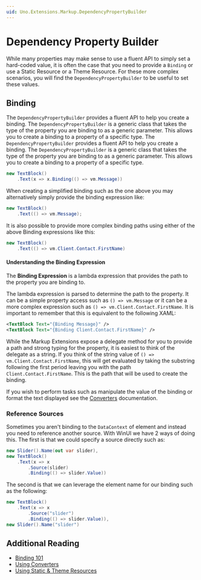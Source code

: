 ```yaml
---
uid: Uno.Extensions.Markup.DependencyPropertyBuilder
---
```

# Dependency Property Builder

While many properties may make sense to use a fluent API to simply set a hard-coded value, it is often the case that you need to provide a `Binding` or use a Static Resource or a Theme Resource. For these more complex scenarios, you will find the `DependencyPropertyBuilder` to be useful to set these values.

## Binding

The `DependencyPropertyBuilder` provides a fluent API to help you create a binding. The `DependencyPropertyBuilder` is a generic class that takes the type of the property you are binding to as a generic parameter. This allows you to create a binding to a property of a specific type. The `DependencyPropertyBuilder` provides a fluent API to help you create a binding. The `DependencyPropertyBuilder` is a generic class that takes the type of the property you are binding to as a generic parameter. This allows you to create a binding to a property of a specific type.

```cs
new TextBlock()
    .Text(x => x.Binding(() => vm.Message))
```

When creating a simplified binding such as the one above you may alternatively simply provide the binding expression like:

```cs
new TextBlock()
    .Text(() => vm.Message);
```

It is also possible to provide more complex binding paths using either of the above Binding expressions like this:

```cs
new TextBlock()
    .Text(() => vm.Client.Contact.FirstName)
```

#### Understanding the Binding Expression

The **Binding Expression** is a lambda expression that provides the path to the property you are binding to.

The lambda expression is parsed to determine the path to the property. It can be a simple property access such as `() => vm.Message` or it can be a more complex expression such as `() => vm.Client.Contact.FirstName`. It is important to remember that this is equivalent to the following XAML:

```xml
<TextBlock Text="{Binding Message}" />
<TextBlock Text="{Binding Client.Contact.FirstName}" />
```

While the Markup Extensions expose a delegate method for you to provide a path and strong typing for the property, it is easiest to think of the delegate as a string. If you think of the string value of `() => vm.Client.Contact.FirstName`, this will get evaluated by taking the substring following the first period leaving you with the path `Client.Contact.FirstName`. This is the path that will be used to create the binding.

If you wish to perform tasks such as manipulate the value of the binding or format the text displayed see the [Converters](xref:Uno.Extensions.Markup.Converters) documentation.

### Reference Sources

Sometimes you aren't binding to the `DataContext` of element and instead you need to reference another source. With WinUI we have 2 ways of doing this. The first is that we could specify a source directly such as:

```cs
new Slider().Name(out var slider),
new TextBlock()
    .Text(x => x
        .Source(slider)
        .Binding(() => slider.Value))
```

The second is that we can leverage the element name for our binding such as the following:

```cs
new TextBlock()
    .Text(x => x
        .Source("slider")
        .Binding(() => slider.Value)),
new Slider().Name("slider")
```

## Additional Reading

- [Binding 101](xref:Uno.Extensions.Markup.Binding101)
- [Using Converters](xref:Uno.Extensions.Markup.Converters)
- [Using Static &amp; Theme Resources](xref:Uno.Extensions.Markup.StaticAndThemeResources)
